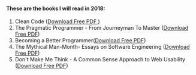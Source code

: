 <h4>These are the books I will read in 2018:</h4>

1. Clean Code (<a href="http://ricardogeek.com/docs/r_clean_code.pdf" target=_blank>Download Free PDF </a>)<br>
2. The Pragmatic Programmer - From Journeyman To Master (<a href="http://210.240.189.214/gamedesign/type_exercise/00_9615_reference//5.%E5%AD%B8%E7%BF%92%E6%88%90%E6%9E%9C%E5%8F%83%E8%80%83/23/books/1999%20-%20The%20Pragmatic%20Programmer;%20From%20Journeyman%20To%20Master%20-%20Pearson%20Education.pdf" target=_blank>Download Free PDF</a>)<br>
3.  Becoming a Better Programmer(<a href="http://www.ebook777.com/becoming-better-programmer/" target=_blank>Download Free PDF</a>)<br>
4. The Mythical Man-Month- Essays on Software Engineering (<a href="https://is.muni.cz/www/208322/The.Mythical.Man.Month.F.Brooks.pdf" target=_blank>Download Free PDF</a>)<br>
5. Don't Make Me Think - A Common Sense Approach to Web Usability (<a href="http://wireframe.vn/books/Don't%20Make%20Me%20Think%20-%20A%20Common%20Sense%20Approach%20To%20Web%20Usability%20(Second%20Edition)%20(2006).pdf" target=_blank>Download Free PDF</a>)<br>
